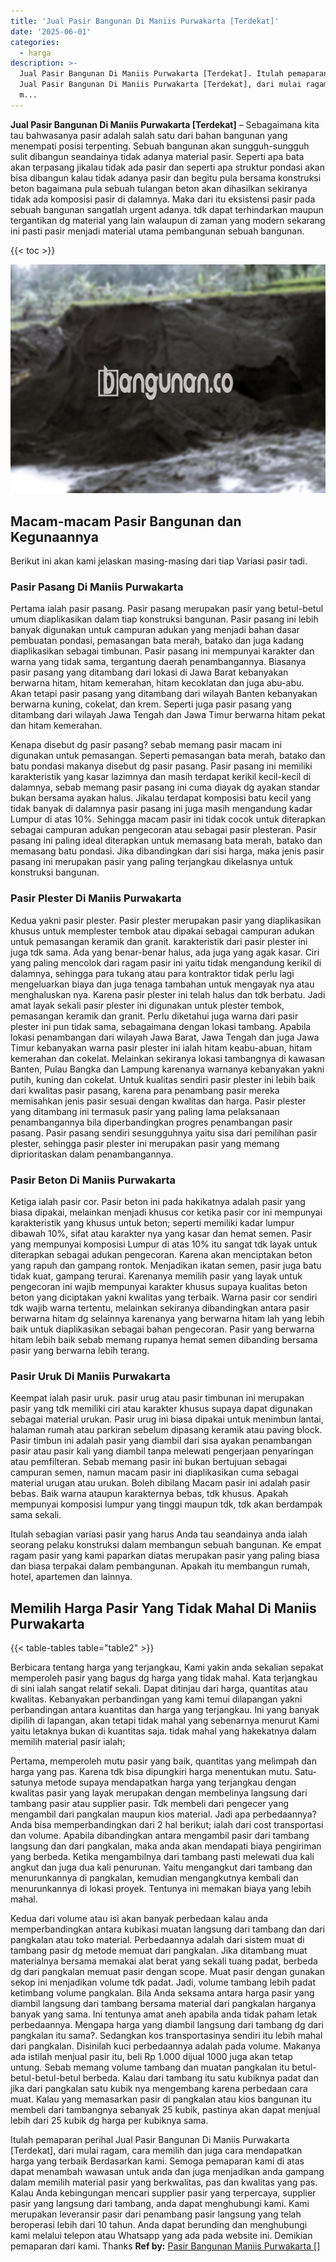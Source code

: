 ```yaml
---
title: 'Jual Pasir Bangunan Di Maniis Purwakarta [Terdekat]'
date: '2025-06-01'
categories:
  - harga
description: >-
  Jual Pasir Bangunan Di Maniis Purwakarta [Terdekat]. Itulah pemaparan perihal
  Jual Pasir Bangunan Di Maniis Purwakarta [Terdekat], dari mulai ragam, cara
  m...
---
```


**Jual Pasir Bangunan Di Maniis Purwakarta \[Terdekat\]** – Sebagaimana kita tau bahwasanya pasir adalah salah satu dari bahan bangunan yang menempati posisi terpenting. Sebuah bangunan akan sungguh-sungguh sulit dibangun seandainya tidak adanya material pasir. Seperti apa bata akan terpasang jikalau tidak ada pasir dan seperti apa struktur pondasi akan bisa dibangun kalau tidak adanya pasir dan begitu pula bersama konstruksi beton bagaimana pula sebuah tulangan beton akan dihasilkan sekiranya tidak ada komposisi pasir di dalamnya. Maka dari itu eksistensi pasir pada sebuah bangunan sangatlah urgent adanya. tdk dapat terhindarkan maupun tergantikan dg material yang lain walaupun di zaman yang modern sekarang ini pasti pasir menjadi material utama pembangunan sebuah bangunan.

{{< toc >}}

![Jual Pasir Bangunan Di Maniis Purwakarta [Terdekat]](/images/jual-pasir-bangunan-65.png)

## Macam-macam Pasir Bangunan dan Kegunaannya

Berikut ini akan kami jelaskan masing-masing dari tiap Variasi pasir tadi.

### Pasir Pasang Di Maniis Purwakarta

Pertama ialah pasir pasang. Pasir pasang merupakan pasir yang betul-betul umum diaplikasikan dalam tiap konstruksi bangunan. Pasir pasang ini lebih banyak digunakan untuk campuran adukan yang menjadi bahan dasar pembuatan pondasi, pemasangan bata merah, batako dan juga kadang diaplikasikan sebagai timbunan. Pasir pasang ini mempunyai karakter dan warna yang tidak sama, tergantung daerah penambangannya. Biasanya pasir pasang yang ditambang dari lokasi di Jawa Barat kebanyakan berwarna hitam, hitam kemerahan, hitam kecoklatan dan juga abu-abu. Akan tetapi pasir pasang yang ditambang dari wilayah Banten kebanyakan berwarna kuning, cokelat, dan krem. Seperti juga pasir pasang yang ditambang dari wilayah Jawa Tengah dan Jawa Timur berwarna hitam pekat dan hitam kemerahan.

Kenapa disebut dg pasir pasang? sebab memang pasir macam ini digunakan untuk pemasangan. Seperti pemasangan bata merah, batako dan batu pondasi makanya disebut dg pasir pasang. Pasir pasang ini memiliki karakteristik yang kasar lazimnya dan masih terdapat kerikil kecil-kecil di dalamnya, sebab memang pasir pasang ini cuma diayak dg ayakan standar bukan bersama ayakan halus. Jikalau terdapat komposisi batu kecil yang tidak banyak di dalamnya pasir pasang ini juga masih mengandung kadar Lumpur di atas 10%. Sehingga macam pasir ini tidak cocok untuk diterapkan sebagai campuran adukan pengecoran atau sebagai pasir plesteran. Pasir pasang ini paling ideal diterapkan untuk memasang bata merah, batako dan memasang batu pondasi. Jika dibandingkan dari sisi harga, maka jenis pasir pasang ini merupakan pasir yang paling terjangkau dikelasnya untuk konstruksi bangunan.

### Pasir Plester Di Maniis Purwakarta

Kedua yakni pasir plester. Pasir plester merupakan pasir yang diaplikasikan khusus untuk memplester tembok atau dipakai sebagai campuran adukan untuk pemasangan keramik dan granit. karakteristik dari pasir plester ini juga tdk sama. Ada yang benar-benar halus, ada juga yang agak kasar. Ciri yang paling mencolok dari ragam pasir ini yaitu tidak mengandung kerikil di dalamnya, sehingga para tukang atau para kontraktor tidak perlu lagi mengeluarkan biaya dan juga tenaga tambahan untuk mengayak nya atau menghaluskan nya. Karena pasir plester ini telah halus dan tdk berbatu. Jadi amat layak sekali pasir plester ini digunakan untuk plester tembok, pemasangan keramik dan granit. Perlu diketahui juga warna dari pasir plester ini pun tidak sama, sebagaimana dengan lokasi tambang. Apabila lokasi penambangan dari wilayah Jawa Barat, Jawa Tengah dan juga Jawa Timur kebanyakan warna pasir plester ini ialah hitam keabu-abuan, hitam kemerahan dan cokelat. Melainkan sekiranya lokasi tambangnya di kawasan Banten, Pulau Bangka dan Lampung karenanya warnanya kebanyakan yakni putih, kuning dan cokelat. Untuk kualitas sendiri pasir plester ini lebih baik dari kwalitas pasir pasang, karena para penambang pasir mereka memisahkan jenis pasir sesuai dengan kwalitas dan harga. Pasir plester yang ditambang ini termasuk pasir yang paling lama pelaksanaan penambangannya bila diperbandingkan progres penambangan pasir pasang. Pasir pasang sendiri sesungguhnya yaitu sisa dari pemilihan pasir plester, sehingga pasir plester ini merupakan pasir yang memang diprioritaskan dalam penambangannya.

### Pasir Beton Di Maniis Purwakarta

Ketiga ialah pasir cor. Pasir beton ini pada hakikatnya adalah pasir yang biasa dipakai, melainkan menjadi khusus cor ketika pasir cor ini mempunyai karakteristik yang khusus untuk beton; seperti memiliki kadar lumpur dibawah 10%, sifat atau karakter nya yang kasar dan hemat semen. Pasir yang mempunyai komposisi Lumpur di atas 10% itu sangat tdk layak untuk diterapkan sebagai adukan pengecoran. Karena akan menciptakan beton yang rapuh dan gampang rontok. Menjadikan ikatan semen, pasir juga batu tidak kuat, gampang terurai. Karenanya memilih pasir yang layak untuk pengecoran ini wajib mempunyai karakter khusus supaya kualitas beton beton yang diciptakan yakni kwalitas yang terbaik. Warna pasir cor sendiri tdk wajib warna tertentu, melainkan sekiranya dibandingkan antara pasir berwarna hitam dg selainnya karenanya yang berwarna hitam lah yang lebih baik untuk diaplikasikan sebagai bahan pengecoran. Pasir yang berwarna hitam lebih baik sebab memang rupanya hemat semen dibanding bersama pasir yang berwarna lebih terang.

### Pasir Uruk Di Maniis Purwakarta

Keempat ialah pasir uruk. pasir urug atau pasir timbunan ini merupakan pasir yang tdk memiliki ciri atau karakter khusus supaya dapat digunakan sebagai material urukan. Pasir urug ini biasa dipakai untuk menimbun lantai, halaman rumah atau parkiran sebelum dipasang keramik atau paving block. Pasir timbun ini adalah pasir yang diambil dari sisa ayakan penambangan pasir atau pasir kali yang diambil tanpa melewati pengerjaan penyaringan atau pemfilteran. Sebab memang pasir ini bukan bertujuan sebagai campuran semen, namun macam pasir ini diaplikasikan cuma sebagai material urugan atau urukan. Boleh dibilang Macam pasir ini adalah pasir bebas. Baik warna ataupun karakternya bebas, tdk khusus. Apakah mempunyai komposisi lumpur yang tinggi maupun tdk, tdk akan berdampak sama sekali.

Itulah sebagian variasi pasir yang harus Anda tau seandainya anda ialah seorang pelaku konstruksi dalam membangun sebuah bangunan. Ke empat ragam pasir yang kami paparkan diatas merupakan pasir yang paling biasa dan biasa terpakai dalam pembangunan. Apakah itu membangun rumah, hotel, apartemen dan lainnya.

## Memilih Harga Pasir Yang Tidak Mahal Di Maniis Purwakarta

{{< table-tables table="table2" >}}

Berbicara tentang harga yang terjangkau, Kami yakin anda sekalian sepakat memperoleh pasir yang bagus dg harga yang tidak mahal. Kata terjangkau di sini ialah sangat relatif sekali. Dapat ditinjau dari harga, quantitas atau kwalitas. Kebanyakan perbandingan yang kami temui dilapangan yakni perbandingan antara kuantitas dan harga yang terjangkau. Ini yang banyak dipilih di lapangan, akan tetapi tidak mahal yang sebenarnya menurut Kami yaitu letaknya bukan di kuantitas saja. tidak mahal yang hakekatnya dalam memilih material pasir ialah;

Pertama, memperoleh mutu pasir yang baik, quantitas yang melimpah dan harga yang pas. Karena tdk bisa dipungkiri harga menentukan mutu. Satu-satunya metode supaya mendapatkan harga yang terjangkau dengan kwalitas pasir yang layak merupakan dengan membelinya langsung dari tambang pasir atau supplier pasir. Tdk membeli dari pengecer yang mengambil dari pangkalan maupun kios material. Jadi apa perbedaannya? Anda bisa memperbandingkan dari 2 hal berikut; ialah dari cost transportasi dan volume. Apabila dibandingkan antara mengambil pasir dari tambang langsung dan dari pangkalan, maka anda akan mendapati biaya pengiriman yang berbeda. Ketika mengambilnya dari tambang pasti melewati dua kali angkut dan juga dua kali penurunan. Yaitu mengangkut dari tambang dan menurunkannya di pangkalan, kemudian mengangkutnya kembali dan menurunkannya di lokasi proyek. Tentunya ini memakan biaya yang lebih mahal.

Kedua dari volume atau isi akan banyak perbedaan kalau anda memperbandingkan antara kubikasi muatan langsung dari tambang dan dari pangkalan atau toko material. Perbedaannya adalah dari sistem muat di tambang pasir dg metode memuat dari pangkalan. Jika ditambang muat materialnya bersama memakai alat berat yang sekali tuang padat, berbeda dg dari pangkalan memuat pasir dengan scope. Muat pasir dengan gunakan sekop ini menjadikan volume tdk padat. Jadi, volume tambang lebih padat ketimbang volume pangkalan. Bila Anda seksama antara harga pasir yang diambil langsung dari tambang bersama material dari pangkalan harganya banyak yang sama. Ini tentunya amat aneh apabila anda tidak paham letak perbedaannya. Mengapa harga yang diambil langsung dari tambang dg dari pangkalan itu sama?. Sedangkan kos transportasinya sendiri itu lebih mahal dari pangkalan. Disinilah kuci perbedaannya adalah pada volume. Makanya ada istilah menjual pasir itu, beli Rp 1.000 dijual 1000 juga akan tetap untung. Sebab memang volume tambang dan muatan pangkalan itu betul-betul-betul-betul berbeda. Kalau dari tambang itu satu kubiknya padat dan jika dari pangkalan satu kubik nya mengembang karena perbedaan cara muat. Kalau yang memasarkan pasir di pangkalan atau kios bangunan itu membeli dari tambangnya sebanyak 25 kubik, pastinya akan dapat menjual lebih dari 25 kubik dg harga per kubiknya sama.

Itulah pemaparan perihal Jual Pasir Bangunan Di Maniis Purwakarta \[Terdekat\], dari mulai ragam, cara memilih dan juga cara mendapatkan harga yang terbaik Berdasarkan kami. Semoga pemaparan kami di atas dapat menambah wawasan untuk anda dan juga menjadikan anda gampang dalam memilih material pasir yang berkwalitas, pas dan kwalitas yang pas. Kalau Anda kebingungan mencari supplier pasir yang terpercaya, supplier pasir yang langsung dari tambang, anda dapat menghubungi kami. Kami merupakan leveransir pasir dari penambang pasir langsung yang telah beroperasi lebih dari 10 tahun. Anda dapat berunding dan menghubungi kami melalui telepon atau Whatsapp yang ada pada website ini. Demikian pemaparan dari kami. Thanks
**Ref by:** [Pasir Bangunan Maniis Purwakarta []](https://id.wikipedia.org/wiki/Pasir)
